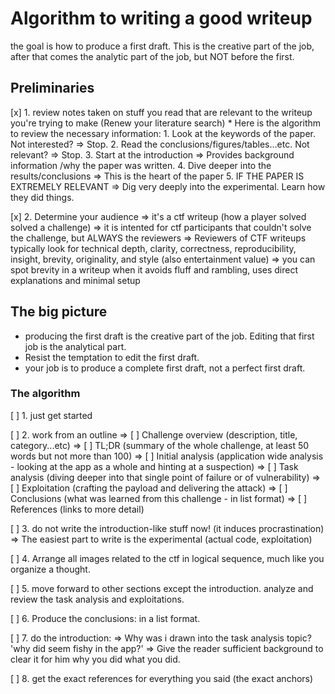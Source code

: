 # Algorithm to writing a good writeup

the goal is how to produce a first draft. This is the creative part of the job,
after that comes the analytic part of the job, but NOT before the first.

## Preliminaries

[x] 1. review notes taken on stuff you read that are relevant to the writeup you're trying to make (Renew your literature search)
    * Here is the algorithm to review the necessary information:
        1. Look at the keywords of the paper. Not interested? => Stop.
        2. Read the conclusions/figures/tables...etc. Not relevant? => Stop.
        3. Start at the introduction => Provides background information /why the paper was written.
        4. Dive deeper into the results/conclusions => This is the heart of the paper
        5. IF THE PAPER IS EXTREMELY RELEVANT => Dig very deeply into the experimental. Learn how they did things.

[x] 2. Determine your audience
=> it's a ctf writeup (how a player solved solved a challenge)
=> it is intented for ctf participants that couldn't solve the challenge, but ALWAYS the reviewers
=> Reviewers of CTF writeups typically look for technical depth, clarity, correctness, reproducibility, insight, brevity, originality, and style (also entertainment value)
=> you can spot brevity in a writeup when it avoids fluff and rambling, uses direct explanations and minimal setup

## The big picture

- producing the first draft is the creative part of the job. Editing that first job is the analytical part.
- Resist the temptation to edit the first draft.
- your job is to produce a complete first draft, not a perfect first draft.

### The algorithm

[ ] 1. just get started

[ ] 2. work from an outline
=> [ ] Challenge overview (description, title, category...etc)
=> [ ] TL;DR (summary of the whole challenge, at least 50 words but not more than 100)
=> [ ] Initial analysis (application wide analysis - looking at the app as a whole and hinting at a suspection)
=> [ ] Task analysis (diving deeper into that single point of failure or of vulnerability)
=> [ ] Exploitation (crafting the payload and delivering the attack)
=> [ ] Conclusions (what was learned from this challenge - in list format)
=> [ ] References (links to more detail)

[ ] 3. do not write the introduction-like stuff now! (it induces procrastination)
=> The easiest part to write is the experimental (actual code, exploitation)

[ ] 4. Arrange all images related to the ctf in logical sequence, much like you organize a thought.

[ ] 5. move forward to other sections except the introduction. analyze and review the task analysis and exploitations.

[ ] 6. Produce the conclusions: in a list format.

[ ] 7. do the introduction:
=> Why was i drawn into the task analysis topic? 'why did seem fishy in the app?'
=> Give the reader sufficient background to clear it for him why you did what you did.

[ ] 8. get the exact references for everything you said (the exact anchors)

